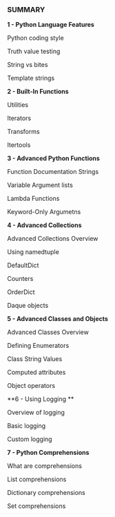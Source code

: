 ### SUMMARY

**1 - Python Language Features**

Python coding style

Truth value testing

String vs bites

Template strings



**2 - Built-In Functions**

Utilities

Iterators

Transforms

Itertools



**3 - Advanced Python Functions**

Function Documentation Strings

Variable Argument lists

Lambda Functions

Keyword-Only Argumetns



**4 - Advanced Collections**

Advanced Collections Overview

Using namedtuple

DefaultDict

Counters

OrderDict

Daque objects



**5 - Advanced Classes and Objects**

Advanced Classes Overview

Defining Enumerators

Class String Values

Computed attributes

Object operators



**6 - Using Logging **

Overview of logging

Basic logging

Custom logging



**7 - Python Comprehensions**

What are comprehensions

List comprehensions

Dictionary comprehensions

Set comprehensions
